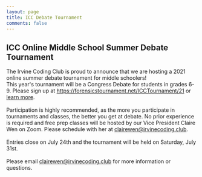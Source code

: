 ```yaml
---
layout: page
title: ICC Debate Tournament
comments: false
---
```


## ICC Online Middle School Summer Debate Tournament

The Irvine Coding Club is proud to announce that we are hosting a 2021 online summer debate tournament for middle schoolers!
<br>
This year's tournament will be a Congress Debate for students in grades 6-9. 
Please sign up at <a href="https://forensicstournament.net/ICCTournament/21">https://forensicstournament.net/ICCTournament/21</a> or <a href="https://docs.google.com/document/d/1mFjQkI3RgkFnYS7qjk1oxyufefwyYXAlmXv73cvM4HU/edit">learn more</a>. 
<br>
<br>
Participation is highly recommended, as the more you participate in tournaments and classes, the better you get at debate. 
No prior experience is required and free prep classes will be hosted by our Vice President Claire Wen on Zoom.
Please schedule with her at <a href="mailto:clairewen@irvinecoding.club">clairewen@irvinecoding.club</a>.
<br>
<br>
Entries close on July 24th and the tournament will be held on Saturday, July 31st.
<br>
<br>
Please email <a href="mailto:clairewen@irvinecoding.club">clairewen@irvinecoding.club</a> for more information or questions.
